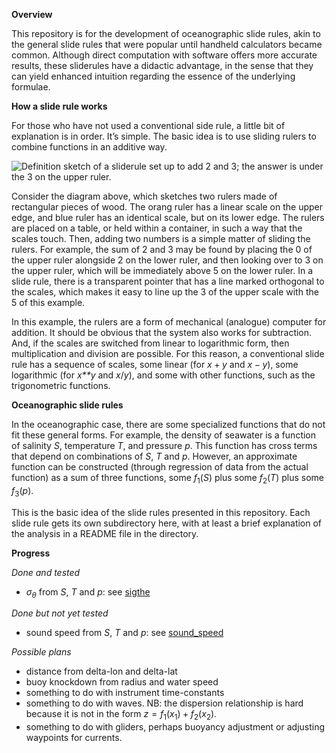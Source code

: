 **Overview**

This repository is for the development of oceanographic slide rules,
akin to the general slide rules that were popular until handheld
calculators became common. Although direct computation with software
offers more accurate results, these sliderules have a didactic
advantage, in the sense that they can yield enhanced intuition regarding
the essence of the underlying formulae.

**How a slide rule works**

For those who have not used a conventional side rule, a little bit of
explanation is in order. It’s simple. The basic idea is to use sliding
rulers to combine functions in an additive way.

![Definition sketch of a sliderule set up to add 2 and 3; the answer is
under the 3 on the upper ruler.](fig.png)

Consider the diagram above, which sketches two rulers made of
rectangular pieces of wood. The orang ruler has a linear scale on the
upper edge, and blue ruler has an identical scale, but on its lower
edge. The rulers are placed on a table, or held within a container, in
such a way that the scales touch. Then, adding two numbers is a simple
matter of sliding the rulers. For example, the sum of 2 and 3 may be
found by placing the 0 of the upper ruler alongside 2 on the lower
ruler, and then looking over to 3 on the upper ruler, which will be
immediately above 5 on the lower ruler. In a slide rule, there is a
transparent pointer that has a line marked orthogonal to the scales,
which makes it easy to line up the 3 of the upper scale with the 5 of
this example.

In this example, the rulers are a form of mechanical (analogue) computer
for addition. It should be obvious that the system also works for
subtraction. And, if the scales are switched from linear to logarithmic
form, then multiplication and division are possible. For this reason, a
conventional slide rule has a sequence of scales, some linear (for
*x* + *y* and *x* − *y*), some logarithmic (for *x**y* and *x*/*y*), and
some with other functions, such as the trigonometric functions.

**Oceanographic slide rules**

In the oceanographic case, there are some specialized functions that do
not fit these general forms. For example, the density of seawater is a
function of salinity *S*, temperature *T*, and pressure *p*. This
function has cross terms that depend on combinations of *S*, *T* and
*p*. However, an approximate function can be constructed (through
regression of data from the actual function) as a sum of three
functions, some *f*<sub>1</sub>(*S*) plus some *f*<sub>2</sub>(*T*) plus
some *f*<sub>3</sub>(*p*).

This is the basic idea of the slide rules presented in this repository.
Each slide rule gets its own subdirectory here, with at least a brief
explanation of the analysis in a README file in the directory.

**Progress**

*Done and tested*

-   *σ*<sub>*θ*</sub> from *S*, *T* and *p*: see [sigthe](sigthe)

*Done but not yet tested*

-   sound speed from *S*, *T* and *p*: see [sound\_speed](sound_speed)

*Possible plans*

-   distance from delta-lon and delta-lat
-   buoy knockdown from radius and water speed
-   something to do with instrument time-constants
-   something to do with waves. NB: the dispersion relationship is hard
    because it is not in the form
    *z* = *f*<sub>1</sub>(*x*<sub>1</sub>) + *f*<sub>2</sub>(*x*<sub>2</sub>).
-   something to do with gliders, perhaps buoyancy adjustment or
    adjusting waypoints for currents.
